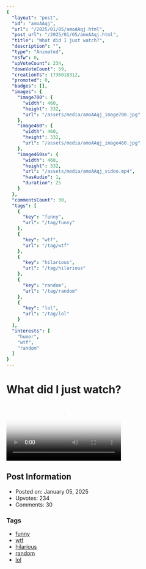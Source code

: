 ```yaml
---
{
  "layout": "post",
  "id": "amoAAqj",
  "url": "/2025/01/05/amoAAqj.html",
  "post_url": "/2025/01/05/amoAAqj.html",
  "title": "What did I just watch?",
  "description": "",
  "type": "Animated",
  "nsfw": 0,
  "upVoteCount": 234,
  "downVoteCount": 59,
  "creationTs": 1736018312,
  "promoted": 0,
  "badges": [],
  "images": {
    "image700": {
      "width": 460,
      "height": 332,
      "url": "/assets/media/amoAAqj_image700.jpg"
    },
    "image460": {
      "width": 460,
      "height": 332,
      "url": "/assets/media/amoAAqj_image460.jpg"
    },
    "image460sv": {
      "width": 460,
      "height": 332,
      "url": "/assets/media/amoAAqj_video.mp4",
      "hasAudio": 1,
      "duration": 25
    }
  },
  "commentsCount": 30,
  "tags": [
    {
      "key": "funny",
      "url": "/tag/funny"
    },
    {
      "key": "wtf",
      "url": "/tag/wtf"
    },
    {
      "key": "hilarious",
      "url": "/tag/hilarious"
    },
    {
      "key": "random",
      "url": "/tag/random"
    },
    {
      "key": "lol",
      "url": "/tag/lol"
    }
  ],
  "interests": [
    "humor",
    "wtf",
    "random"
  ]
}
---
```


# What did I just watch?

<video controls playsinline loop poster="/assets/media/amoAAqj_image460.jpg">
  <source src="/assets/media/amoAAqj_video.mp4" type="video/mp4">
  Your browser does not support the video tag.
</video>

## Post Information

- Posted on: January 05, 2025
- Upvotes: 234
- Comments: 30

### Tags

- [funny](/tag/funny)
- [wtf](/tag/wtf)
- [hilarious](/tag/hilarious)
- [random](/tag/random)
- [lol](/tag/lol)
